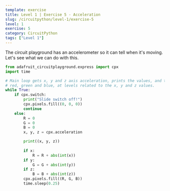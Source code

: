 ```yaml
---
template: exercise
title: Level 1 | Exercise 5 - Acceleration
slug: /circuitpython/level-1/exercise-5
level: 1
exercise: 5
category: CircuitPython
tags: ["Level 1"]
---
```


The circuit playground has an accelerometer so it can tell when it's moving. Let's see what we can do with this.

```python
from adafruit_circuitplayground.express import cpx
import time

# Main loop gets x, y and z axis acceleration, prints the values, and turns on
# red, green and blue, at levels related to the x, y and z values.
while True:
    if cpx.switch:
        print("Slide switch off!")
        cpx.pixels.fill((0, 0, 0))
        continue
    else:
        R = 0
        G = 0
        B = 0
        x, y, z = cpx.acceleration

        print((x, y, z))
        
        if x:
            R = R + abs(int(x))
        if y:
            G = G + abs(int(y))
        if z:
            B = B + abs(int(z))
        cpx.pixels.fill((R, G, B))
        time.sleep(0.25)
```
